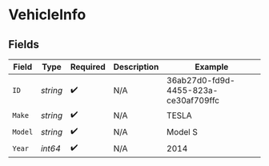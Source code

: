 # VehicleInfo


## Fields

| Field                                | Type                                 | Required                             | Description                          | Example                              |
| ------------------------------------ | ------------------------------------ | ------------------------------------ | ------------------------------------ | ------------------------------------ |
| `ID`                                 | *string*                             | :heavy_check_mark:                   | N/A                                  | 36ab27d0-fd9d-4455-823a-ce30af709ffc |
| `Make`                               | *string*                             | :heavy_check_mark:                   | N/A                                  | TESLA                                |
| `Model`                              | *string*                             | :heavy_check_mark:                   | N/A                                  | Model S                              |
| `Year`                               | *int64*                              | :heavy_check_mark:                   | N/A                                  | 2014                                 |